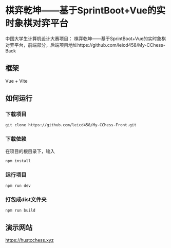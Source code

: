 # 棋弈乾坤——基于SprintBoot+Vue的实时象棋对弈平台

中国大学生计算机设计大赛项目：
棋弈乾坤——基于SprintBoot+Vue的实时象棋对弈平台，前端部分，后端项目地址https://github.com/leicd458/My-CChess-Back

## 框架

Vue + Vite

## 如何运行

### 下载项目

```
git clone https://github.com/leicd458/My-CChess-Front.git
```

### 下载依赖

在项目的根目录下，输入

```
npm install
```

### 运行项目

```
npm run dev
```

### 打包成dist文件夹

```
npm run build
```

## 演示网站

 https://hustcchess.xyz

